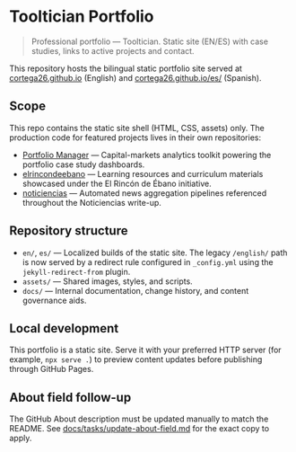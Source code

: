 # Tooltician Portfolio

> Professional portfolio — Tooltician. Static site (EN/ES) with case studies, links to active projects and contact.

This repository hosts the bilingual static portfolio site served at [cortega26.github.io](https://cortega26.github.io/) (English) and [cortega26.github.io/es/](https://cortega26.github.io/es/) (Spanish).

## Scope

This repo contains the static site shell (HTML, CSS, assets) only. The production code for featured projects lives in their own repositories:

- [Portfolio Manager](https://github.com/cortega26/Portfolio-Manager) — Capital-markets analytics toolkit powering the portfolio case study dashboards.
- [elrincondeebano](https://github.com/cortega26/elrincondeebano) — Learning resources and curriculum materials showcased under the El Rincón de Ébano initiative.
- [noticiencias](https://github.com/cortega26/noticiencias) — Automated news aggregation pipelines referenced throughout the Noticiencias write-up.

## Repository structure

- `en/`, `es/` — Localized builds of the static site. The legacy `/english/`
  path is now served by a redirect rule configured in `_config.yml` using the
  `jekyll-redirect-from` plugin.
- `assets/` — Shared images, styles, and scripts.
- `docs/` — Internal documentation, change history, and content governance aids.

## Local development

This portfolio is a static site. Serve it with your preferred HTTP server (for example, `npx serve .`) to preview content updates before publishing through GitHub Pages.

## About field follow-up

The GitHub About description must be updated manually to match the README. See [docs/tasks/update-about-field.md](docs/tasks/update-about-field.md) for the exact copy to apply.
